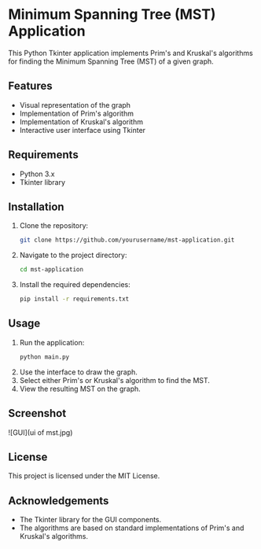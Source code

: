 # Minimum Spanning Tree (MST) Application

This Python Tkinter application implements Prim's and Kruskal's algorithms for finding the Minimum Spanning Tree (MST) of a given graph.

## Features

- Visual representation of the graph
- Implementation of Prim's algorithm
- Implementation of Kruskal's algorithm
- Interactive user interface using Tkinter

## Requirements

- Python 3.x
- Tkinter library

## Installation

1. Clone the repository:
    ```sh
    git clone https://github.com/yourusername/mst-application.git
    ```
2. Navigate to the project directory:
    ```sh
    cd mst-application
    ```
3. Install the required dependencies:
    ```sh
    pip install -r requirements.txt
    ```

## Usage

1. Run the application:
    ```sh
    python main.py
    ```
2. Use the interface to draw the graph.
3. Select either Prim's or Kruskal's algorithm to find the MST.
4. View the resulting MST on the graph.

## Screenshot
![GUI](ui of mst.jpg)


## License

This project is licensed under the MIT License.

## Acknowledgements

- The Tkinter library for the GUI components.
- The algorithms are based on standard implementations of Prim's and Kruskal's algorithms.
